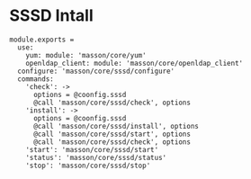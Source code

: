 
# SSSD Intall

    module.exports =
      use:
        yum: module: 'masson/core/yum'
        openldap_client: module: 'masson/core/openldap_client'
      configure: 'masson/core/sssd/configure'
      commands:
        'check': ->
          options = @coonfig.sssd
          @call 'masson/core/sssd/check', options
        'install': ->
          options = @coonfig.sssd
          @call 'masson/core/sssd/install', options
          @call 'masson/core/sssd/start', options
          @call 'masson/core/sssd/check', options
        'start': 'masson/core/sssd/start'
        'status': 'masson/core/sssd/status'
        'stop': 'masson/core/sssd/stop'
